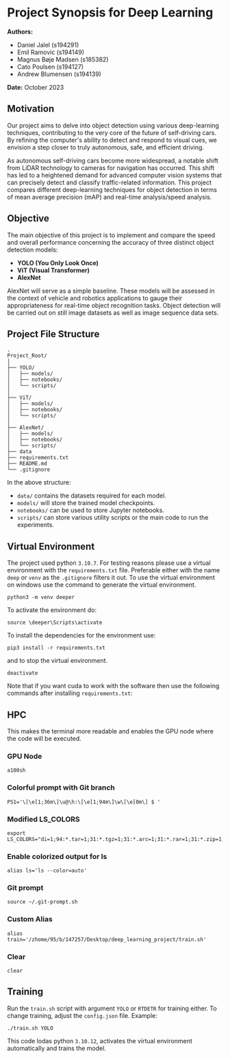 # Project Synopsis for Deep Learning

**Authors:** 
- Daniel Jalel (s194291)
- Emil Ramovic (s194149)
- Magnus Bøje Madsen (s185382)
- Cato Poulsen (s194127)
- Andrew Blumensen (s194139)

**Date:** October 2023

## Motivation

Our project aims to delve into object detection using various deep-learning techniques, contributing to the very core of the future of self-driving cars. By refining the computer's ability to detect and respond to visual cues, we envision a step closer to truly autonomous, safe, and efficient driving.

As autonomous self-driving cars become more widespread, a notable shift from LiDAR technology to cameras for navigation has occurred. This shift has led to a heightened demand for advanced computer vision systems that can precisely detect and classify traffic-related information. This project compares different deep-learning techniques for object detection in terms of mean average precision (mAP) and real-time analysis/speed analysis.

## Objective

The main objective of this project is to implement and compare the speed and overall performance concerning the accuracy of three distinct object detection models:

- **YOLO (You Only Look Once)**
- **ViT (Visual Transformer)**
- **AlexNet**

AlexNet will serve as a simple baseline. These models will be assessed in the context of vehicle and robotics applications to gauge their appropriateness for real-time object recognition tasks. Object detection will be carried out on still image datasets as well as image sequence data sets.

## Project File Structure

```
.
Project_Root/
│
├── YOLO/
│   ├── models/
│   ├── notebooks/
│   └── scripts/
│
├── ViT/
│   ├── models/
│   ├── notebooks/
│   └── scripts/
│
├── AlexNet/
│   ├── models/
│   ├── notebooks/
│   └── scripts/
├── data
├── requirements.txt
├── README.md
└── .gitignore
```

In the above structure:
- `data/` contains the datasets required for each model.
- `models/` will store the trained model checkpoints.
- `notebooks/` can be used to store Jupyter notebooks.
- `scripts/` can store various utility scripts or the main code to run the experiments.


## Virtual Environment
The project used python `3.10.7`. For testing reasons please use a virtual environment with the `requirements.txt` file.
Preferable either with the name `deep` or `venv` as the `.gitignore` filters it out. To use the virtual environment on windows use the command to generate the virtual environment.

```
python3 -m venv deeper
```
To activate the environment do:

```
source \deeper\Scripts\activate
```
To install the dependencies for the environment use:
```
pip3 install -r requirements.txt
```
and to stop the virtual environment.
```
deactivate
```
Note that if you want cuda to work with the software then use the following commands after installing `requirements.txt`:

## HPC
This makes the terminal more readable and enables the GPU node where the code will be executed.
### GPU Node
```
a100sh
```
### Colorful prompt with Git branch
```
PS1='\[\e[1;36m\]\u@\h:\[\e[1;94m\]\w\[\e[0m\] $ '
```

### Modified LS_COLORS
```
export LS_COLORS="di=1;94:*.tar=1;31:*.tgz=1;31:*.arc=1;31:*.rar=1;31:*.zip=1;31:*.gz=1;31:*.bz2=1;31:*.xz=1;31:*.exe=$
```
### Enable colorized output for ls
```
alias ls='ls --color=auto'
```
### Git prompt
```
source ~/.git-prompt.sh
```
### Custom Alias
```
alias train='/zhome/95/b/147257/Desktop/deep_learning_project/train.sh'
```

### Clear
```
clear
```

## Training

Run the `train.sh` script with argument `YOLO` or `RTDETR` for training either. To change training, adjust the `config.json` file. Example:

```
./train.sh YOLO
```
This code lodas python `3.10.12`, activates the virtual environment automatically and trains the model.
